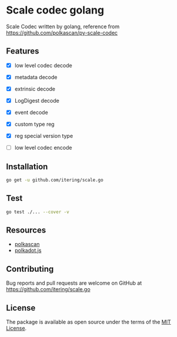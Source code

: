 # Scale codec golang

Scale Codec written by golang, reference from https://github.com/polkascan/py-scale-codec

## Features

- [x] low level codec decode
- [x] metadata decode
- [x] extrinsic decode
- [x] LogDigest decode
- [x] event decode
- [x] custom type reg
- [x] reg special version type
- [ ] low level codec encode


## Installation 

```bash
go get -u github.com/itering/scale.go
```


## Test

```bash
go test ./... --cover -v
```


## Resources

- [polkascan](https://github.com/polkascan)
- [polkadot.js](http://polkadot.js.org/)


## Contributing

Bug reports and pull requests are welcome on GitHub at https://github.com/itering/scale.go

## License

The package is available as open source under the terms of the [MIT License](https://opensource.org/licenses/MIT).
